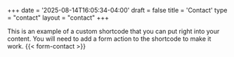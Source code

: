 +++
date = '2025-08-14T16:05:34-04:00'
draft = false
title = 'Contact'
type = "contact"
layout = "contact"
+++

This is an example of a custom shortcode that you can put right into your content. You will need to add a form action to the shortcode to make it work.
{{< form-contact >}}